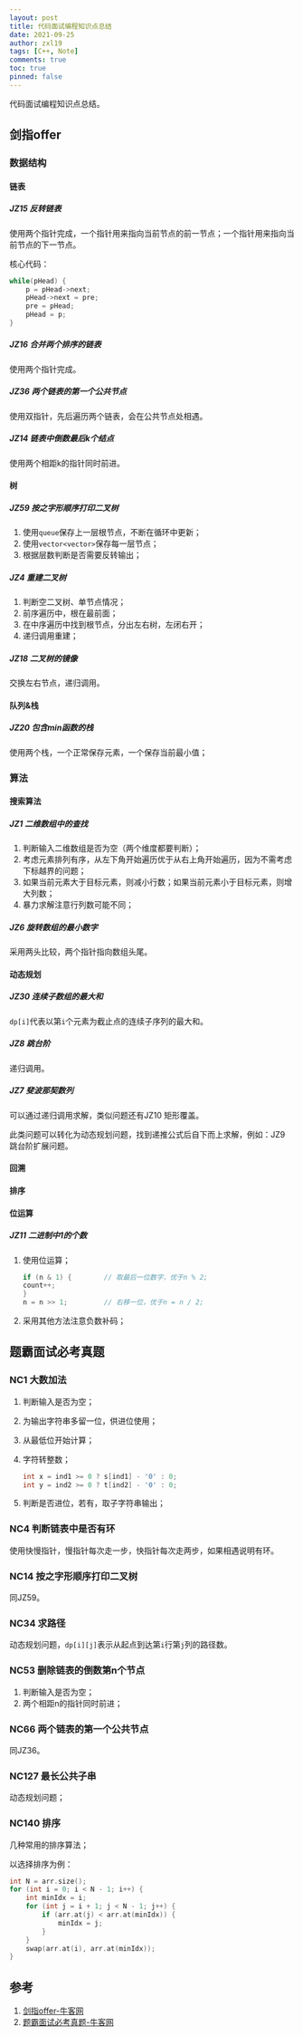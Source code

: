 ```yaml
---
layout: post
title: 代码面试编程知识点总结
date: 2021-09-25
author: zxl19
tags: [C++, Note]
comments: true
toc: true
pinned: false
---
```


代码面试编程知识点总结。

<!-- more -->

## 剑指offer

### 数据结构

#### 链表

##### JZ15 反转链表

使用两个指针完成，一个指针用来指向当前节点的前一节点；一个指针用来指向当前节点的下一节点。

核心代码：

```cpp
while(pHead) {
    p = pHead->next;
    pHead->next = pre;
    pre = pHead;
    pHead = p;
}
```

##### JZ16 合并两个排序的链表

使用两个指针完成。

##### JZ36 两个链表的第一个公共节点

使用双指针，先后遍历两个链表，会在公共节点处相遇。

##### JZ14 链表中倒数最后k个结点

使用两个相距k的指针同时前进。

#### 树

##### JZ59 按之字形顺序打印二叉树

1. 使用`queue`保存上一层根节点，不断在循环中更新；
2. 使用`vector<vector>`保存每一层节点；
3. 根据层数判断是否需要反转输出；

##### JZ4 重建二叉树

1. 判断空二叉树、单节点情况；
2. 前序遍历中，根在最前面；
3. 在中序遍历中找到根节点，分出左右树，左闭右开；
4. 递归调用重建；

##### JZ18 二叉树的镜像

交换左右节点，递归调用。

#### 队列&栈

##### JZ20 包含min函数的栈

使用两个栈，一个正常保存元素，一个保存当前最小值；

### 算法

#### 搜索算法

##### JZ1 二维数组中的查找

1. 判断输入二维数组是否为空（两个维度都要判断）；
2. 考虑元素排列有序，从左下角开始遍历优于从右上角开始遍历，因为不需考虑下标越界的问题；
3. 如果当前元素大于目标元素，则减小行数；如果当前元素小于目标元素，则增大列数；
4. 暴力求解注意行列数可能不同；

##### JZ6 旋转数组的最小数字

采用两头比较，两个指针指向数组头尾。

#### 动态规划

##### JZ30 连续子数组的最大和

`dp[i]`代表以第`i`个元素为截止点的连续子序列的最大和。

##### JZ8 跳台阶

递归调用。

##### JZ7 斐波那契数列

可以通过递归调用求解，类似问题还有JZ10 矩形覆盖。

此类问题可以转化为动态规划问题，找到递推公式后自下而上求解，例如：JZ9 跳台阶扩展问题。

#### 回溯

#### 排序

#### 位运算

##### JZ11 二进制中1的个数

1. 使用位运算；

    ```cpp
    if (n & 1) {        // 取最后一位数字，优于n % 2;
    count++;
    }
    n = n >> 1;         // 右移一位，优于n = n / 2;
    ```

2. 采用其他方法注意负数补码；

## 题霸面试必考真题

### NC1 大数加法

1. 判断输入是否为空；
2. 为输出字符串多留一位，供进位使用；
3. 从最低位开始计算；
4. 字符转整数；

    ```cpp
    int x = ind1 >= 0 ? s[ind1] - '0' : 0;
    int y = ind2 >= 0 ? t[ind2] - '0' : 0;
    ```

5. 判断是否进位，若有，取子字符串输出；

### NC4 判断链表中是否有环

使用快慢指针，慢指针每次走一步，快指针每次走两步，如果相遇说明有环。

### NC14 按之字形顺序打印二叉树

同JZ59。

### NC34 求路径

动态规划问题，`dp[i][j]`表示从起点到达第`i`行第`j`列的路径数。

### NC53 删除链表的倒数第n个节点

1. 判断输入是否为空；
2. 两个相距n的指针同时前进；

### NC66 两个链表的第一个公共节点

同JZ36。

### NC127 最长公共子串

动态规划问题；

### NC140 排序

几种常用的排序算法；

以选择排序为例：

```cpp
int N = arr.size();
for (int i = 0; i < N - 1; i++) {
    int minIdx = i;
    for (int j = i + 1; j < N - 1; j++) {
        if (arr.at(j) < arr.at(minIdx)) {
            minIdx = j;
        }
    }
    swap(arr.at(i), arr.at(minIdx));
}
```

## 参考

1. [剑指offer-牛客网](https://www.nowcoder.com/ta/coding-interviews)
2. [题霸面试必考真题-牛客网](https://www.nowcoder.com/ta/job-code-total)
